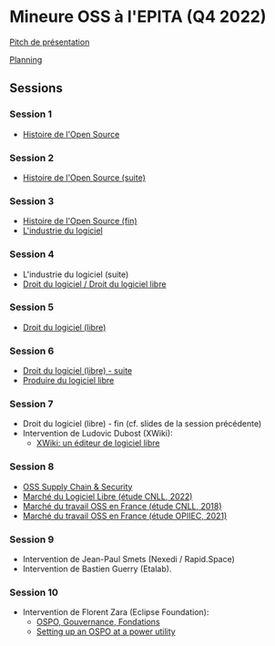 # Mineure OSS à l'EPITA (Q4 2022)

[Pitch de présentation](/sfermigier/mineure-oss-epita/raw/main/slides/mineure-oss-2022.pdf)

[Planning](/sfermigier/mineure-oss-epita/raw/main/slides/plan-2022.md)

## Sessions

### Session 1
- [Histoire de l'Open Source](/sfermigier/mineure-oss-epita/raw/main/slides/History.pdf)

### Session 2

- [Histoire de l'Open Source (suite)](/sfermigier/mineure-oss-epita/raw/main/slides/History-2.pdf)

### Session 3

- [Histoire de l'Open Source (fin)](/sfermigier/mineure-oss-epita/raw/main/slides/History-3.pdf)
- [L'industrie du logiciel](/sfermigier/mineure-oss-epita/raw/main/slides/The-Software-Industry.pdf)

### Session 4

- L'industrie du logiciel (suite)
- [Droit du logiciel / Droit du logiciel libre](/sfermigier/mineure-oss-epita/raw/main/slides/Droit.pdf)

### Session 5

- [Droit du logiciel (libre)](/sfermigier/mineure-oss-epita/raw/main/slides/Droit-2.pdf)

### Session 6

- [Droit du logiciel (libre) - suite](/sfermigier/mineure-oss-epita/raw/main/slides/Droit-3.pdf)
- [Produire du logiciel libre](/sfermigier/mineure-oss-epita/raw/main/slides/Production+Community.pdf)

### Session 7

- Droit du logiciel (libre) - fin (cf. slides de la session précédente)
- Intervention de Ludovic Dubost (XWiki):
  - [XWiki: un éditeur de logiciel libre](/sfermigier/mineure-oss-epita/raw/main/slides/xwiki-business-models.pdf)

### Session 8

- [OSS Supply Chain & Security](/sfermigier/mineure-oss-epita/raw/main/slides/Supply-chain-security.pdf)
- [Marché du Logiciel Libre (étude CNLL, 2022)](/sfermigier/mineure-oss-epita/raw/main/slides/Marche-oss-2022.pdf)
- [Marché du travail OSS en France (étude CNLL, 2018)](/sfermigier/mineure-oss-epita/raw/main/slides/Marche-travail-oss-2018.pdf)
- [Marché du travail OSS en France (étude OPIIEC, 2021)](/sfermigier/mineure-oss-epita/raw/main/slides/OPIIEC-2021-(short).pdf)

### Session 9

- Intervention de Jean-Paul Smets (Nexedi / Rapid.Space)
- Intervention de Bastien Guerry (Etalab).

### Session 10

- Intervention de Florent Zara (Eclipse Foundation):
  - [OSPO, Gouvernance, Fondations](/sfermigier/mineure-oss-epita/raw/main/slides/Open-Source-Governance-&-Innersource.pdf)
  - [Setting up an OSPO at a power utility](/sfermigier/mineure-oss-epita/raw/main/slides/Building_an_OSPO_at_RTE.pdf)
